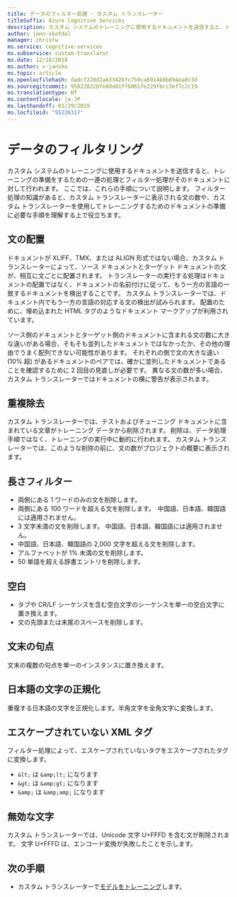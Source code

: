 ```yaml
---
title: データのフィルター処理 - カスタム トランスレーター
titleSuffix: Azure Cognitive Services
description: カスタム システムのトレーニングに使用するドキュメントを送信すると、トレーニングの準備をするための一連の処理とフィルター処理がそのドキュメントに対して行われます。
author: jann-skotdal
manager: christw
ms.service: cognitive-services
ms.subservice: custom-translator
ms.date: 12/18/2018
ms.author: v-jansko
ms.topic: article
ms.openlocfilehash: dadcf228d2a633426fc759ca6914b8b894ea8c3d
ms.sourcegitcommit: 95822822bfe8da01ffb061fe229fbcc3ef7c2c19
ms.translationtype: HT
ms.contentlocale: ja-JP
ms.lasthandoff: 01/29/2019
ms.locfileid: "55226317"
---
```

# <a name="data-filtering"></a>データのフィルタリング 

カスタム システムのトレーニングに使用するドキュメントを送信すると、トレーニングの準備をするための一連の処理とフィルター処理がそのドキュメントに対して行われます。 ここでは、これらの手順について説明します。 フィルター処理の知識があると、カスタム トランスレーターに表示される文の数や、カスタム トランスレーターを使用してトレーニングするためのドキュメントの準備に必要な手順を理解する上で役立ちます。 

## <a name="sentence-alignment"></a>文の配置 
ドキュメントが XLIFF、TMX、または ALIGN 形式ではない場合、カスタム トランスレーターによって、ソース ドキュメントとターゲット ドキュメントの文が、相互に文ごとに配置されます。 トランスレーターの実行する処理はドキュメントの配置ではなく、ドキュメントの名前付けに従って、もう一方の言語の一致するドキュメントを検出することです。 カスタム トランスレーターでは、ドキュメント内でもう一方の言語の対応する文の検出が試みられます。 配置のために、埋め込まれた HTML タグのようなドキュメント マークアップが利用されています。  

ソース側のドキュメントとターゲット側のドキュメントに含まれる文の数に大きな違いがある場合、そもそも並列したドキュメントではなかったか、その他の理由でうまく配列できない可能性があります。 それぞれの側で文の大きな違い (10% 超) があるドキュメントのペアでは、確かに並列したドキュメントであることを確認するために 2 回目の見直しが必要です。 異なる文の数が多い場合、カスタム トランスレーターではドキュメントの横に警告が表示されます。  


## <a name="deduplication"></a>重複除去 
カスタム トランスレーターでは、テストおよびチューニング ドキュメントに含まれている文章がトレーニング データから削除されます。 削除は、データ処理手順ではなく、トレーニングの実行中に動的に行われます。 カスタム トランスレーターでは、このような削除の前に、文の数がプロジェクトの概要に表示されます。  

## <a name="length-filter"></a>長さフィルター 
* 両側にある 1 ワードのみの文を削除します。 
* 両側にある 100 ワードを超える文を削除します。  中国語、日本語、韓国語には適用されません。 
* 3 文字未満の文を削除します。 中国語、日本語、韓国語には適用されません。 
* 中国語、日本語、韓国語の 2,000 文字を超える文を削除します。 
* アルファベットが 1% 未満の文を削除します。 
* 50 単語を超える辞書エントリを削除します。 

 
## <a name="white-space"></a>空白 
* タブや CR/LF シーケンスを含む空白文字のシーケンスを単一の空白文字に置き換えます。 
* 文の先頭または末尾のスペースを削除します。 


## <a name="sentence-end-punctuation"></a>文末の句点 
文末の複数の句点を単一のインスタンスに置き換えます。  

 
## <a name="japanese-character-normalization"></a>日本語の文字の正規化 
重複する日本語の文字を正規化します。半角文字を全角文字に変換します。 

 
## <a name="unescaped-xml-tags"></a>エスケープされていない XML タグ 
フィルター処理によって、エスケープされていないタグをエスケープされたタグに変換します。 
* `&lt;` は `&amp;lt;` になります 
* `&gt;` は `&amp;gt;` になります 
* `&amp;` は `&amp;amp;` になります 

 
## <a name="invalid-characters"></a>無効な文字 
カスタム トランスレーターでは、Unicode 文字 U+FFFD を含む文が削除されます。 文字 U+FFFD は、エンコード変換が失敗したことを示します。 

## <a name="next-steps"></a>次の手順

- カスタム トランスレーターで[モデルをトレーニング](how-to-train-model.md)します。
